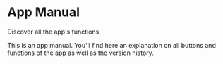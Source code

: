 # App Manual

Discover all the app's functions

This is an app manual. You'll find here an explanation on all buttons and functions of the app as well as the version history.
